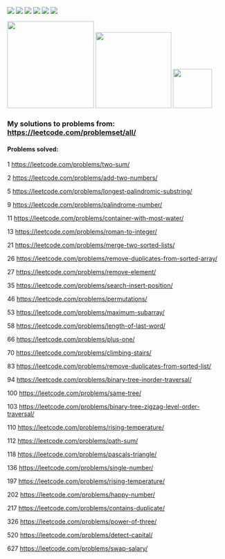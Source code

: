 <img src="https://img.shields.io/github/languages/code-size/jakubowiczish/leetcode-solutions?style=for-the-badge"> <img src="https://img.shields.io/github/repo-size/jakubowiczish/leetcode-solutions?color=purple&style=for-the-badge"> 
<img src="https://img.shields.io/github/languages/count/jakubowiczish/leetcode-solutions?color=green&style=for-the-badge"> 
<img src="https://img.shields.io/github/languages/top/jakubowiczish/leetcode-solutions?color=orange&style=for-the-badge">
<img src="https://img.shields.io/github/commit-activity/m/jakubowiczish/leetcode-solutions?color=lime&style=for-the-badge">
<img src="https://img.shields.io/github/last-commit/jakubowiczish/leetcode-solutions?color=darkgreen&style=for-the-badge">

<img src="https://tokei.rs/b1/github/jakubowiczish/leetcode-solutions?category=code" width="200"> <img src="https://tokei.rs/b1/github/jakubowiczish/leetcode-solutions?category=lines" width="175">
<img src="https://tokei.rs/b1/github/jakubowiczish/leetcode-solutions?category=files" width="90">


### My solutions to problems from: https://leetcode.com/problemset/all/

#### Problems solved:

1 https://leetcode.com/problems/two-sum/

2 https://leetcode.com/problems/add-two-numbers/

5 https://leetcode.com/problems/longest-palindromic-substring/

9 https://leetcode.com/problems/palindrome-number/

11 https://leetcode.com/problems/container-with-most-water/

13 https://leetcode.com/problems/roman-to-integer/

21 https://leetcode.com/problems/merge-two-sorted-lists/

26 https://leetcode.com/problems/remove-duplicates-from-sorted-array/

27 https://leetcode.com/problems/remove-element/

35 https://leetcode.com/problems/search-insert-position/

46 https://leetcode.com/problems/permutations/

53 https://leetcode.com/problems/maximum-subarray/

58 https://leetcode.com/problems/length-of-last-word/

66 https://leetcode.com/problems/plus-one/ 

70 https://leetcode.com/problems/climbing-stairs/

83 https://leetcode.com/problems/remove-duplicates-from-sorted-list/

94 https://leetcode.com/problems/binary-tree-inorder-traversal/

100 https://leetcode.com/problems/same-tree/

103 https://leetcode.com/problems/binary-tree-zigzag-level-order-traversal/

110 https://leetcode.com/problems/rising-temperature/

112 https://leetcode.com/problems/path-sum/

118 https://leetcode.com/problems/pascals-triangle/

136 https://leetcode.com/problems/single-number/

197 https://leetcode.com/problems/rising-temperature/

202 https://leetcode.com/problems/happy-number/

217 https://leetcode.com/problems/contains-duplicate/

326 https://leetcode.com/problems/power-of-three/

520 https://leetcode.com/problems/detect-capital/

627 https://leetcode.com/problems/swap-salary/

